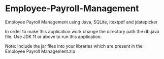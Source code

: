 # Employee-Payroll-Management
Employee Payroll Management using Java, SQLite, itextpdf and jdatepicker

In order to make this application work change the directory path the db.java file. Use JDK 11 or above to run this application.

Note: Include the jar files into your libraries which are present in the Employee Payroll Management.zip
